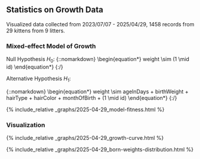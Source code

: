 ## Statistics on Growth Data

Visualized data collected from 2023/07/07 - 2025/04/29, 1458 records from 29 kittens from 9 litters.

### Mixed-effect Model of Growth

Null Hypothesis $H_0$: 
{::nomarkdown}
\begin{equation*}
weight \sim (1 \mid id)
\end{equation*}
{:/}

Alternative Hypothesis $H_1$:

{::nomarkdown}
\begin{equation*}
weight \sim ageInDays + birthWeight + hairType + hairColor + monthOfBirth + (1 \mid id)
\end{equation*}
{:/}

{% include_relative _graphs/2025-04-29_model-fitness.html %}

### Visualization

{% include_relative _graphs/2025-04-29_growth-curve.html %}

{% include_relative _graphs/2025-04-29_born-weights-distribution.html %}
